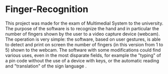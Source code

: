 # Finger-Recognition

This project was made for the exam of Multimedial System to the university. The purpose of the software is to recognize the hand and in particular the number of fingers shown by the user to a video capture device (webcam). The operation is very simple: the software, based on user gestures, is able to detect and print on screen the number of fingers (in this version from 1 to 5) shown to the webcam. The software with some modifications could find various uses, even in the most disparate fields, for example the "typing" of a pin code without the use of a device with keys, or the automatic reading and "translation" of the sign language .
